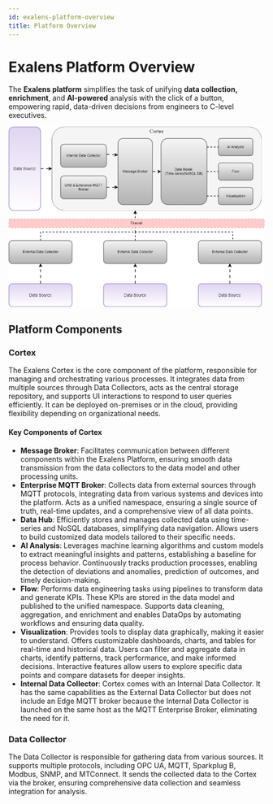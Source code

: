 ```yaml
---
id: exalens-platform-overview
title: Platform Overview
---
```

# Exalens Platform Overview

The **Exalens platform** simplifies the task of unifying **data collection, enrichment**, and **AI-powered** analysis with the click of a button, empowering rapid, data-driven decisions from engineers to C-level executives.

![Diagram showing the Exalens Platform Architecture with components including Data Source, Internal Data Collector, UNS & Enterprise MQTT Broker, Message Broker, Data Model, AI Analysis, Flow, and Visualization.](exalens_overview.png)

## Platform Components

### Cortex
The Exalens Cortex is the core component of the platform, responsible for managing and orchestrating various processes. It integrates data from multiple sources through Data Collectors, acts as the central storage repository, and supports UI interactions to respond to user queries efficiently. It can be deployed on-premises or in the cloud, providing flexibility depending on organizational needs.

#### Key Components of Cortex

- **Message Broker**: Facilitates communication between different components within the Exalens Platform, ensuring smooth data transmission from the data collectors to the data model and other processing units.
- **Enterprise MQTT Broker**: Collects data from external sources through MQTT protocols, integrating data from various systems and devices into the platform. Acts as a unified namespace, ensuring a single source of truth, real-time updates, and a comprehensive view of all data points.
- **Data Hub**: Efficiently stores and manages collected data using time-series and NoSQL databases, simplifying data navigation. Allows users to build customized data models tailored to their specific needs.
- **AI Analysis**: Leverages machine learning algorithms and custom models to extract meaningful insights and patterns, establishing a baseline for process behavior. Continuously tracks production processes, enabling the detection of deviations and anomalies, prediction of outcomes, and timely decision-making.
- **Flow**: Performs data engineering tasks using pipelines to transform data and generate KPIs. These KPIs are stored in the data model and published to the unified namespace. Supports data cleaning, aggregation, and enrichment and enables DataOps by automating workflows and ensuring data quality.
- **Visualization**: Provides tools to display data graphically, making it easier to understand. Offers customizable dashboards, charts, and tables for real-time and historical data. Users can filter and aggregate data in charts, identify patterns, track performance, and make informed decisions. Interactive features allow users to explore specific data points and compare datasets for deeper insights.
- **Internal Data Collector**: Cortex comes with an Internal Data Collector. It has the same capabilities as the External Data Collector but does not include an Edge MQTT broker because the Internal Data Collector is launched on the same host as the MQTT Enterprise Broker, eliminating the need for it.

### Data Collector
The Data Collector is responsible for gathering data from various sources. It supports multiple protocols, including OPC UA, MQTT, Sparkplug B, Modbus, SNMP, and MTConnect. It sends the collected data to the Cortex via the broker, ensuring comprehensive data collection and seamless integration for analysis.